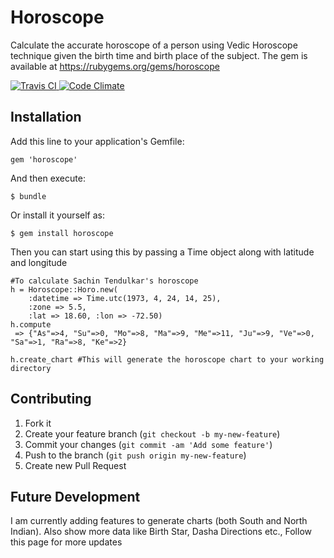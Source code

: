 # Horoscope

Calculate the accurate horoscope of a person using Vedic Horoscope technique given the birth time and birth place of the subject. The gem is available at https://rubygems.org/gems/horoscope

[![Travis CI   ](https://api.travis-ci.org/bragboy/horoscope.png)     ](https://travis-ci.org/bragboy/horoscope)
[![Code Climate](https://codeclimate.com/github/bragboy/horoscope.png)](https://codeclimate.com/github/bragboy/horoscope)

## Installation

Add this line to your application's Gemfile:

    gem 'horoscope'
    
And then execute:

    $ bundle

Or install it yourself as:

    $ gem install horoscope
    
Then you can start using this by passing a Time object along with latitude and longitude
    
    #To calculate Sachin Tendulkar's horoscope
    h = Horoscope::Horo.new(
        :datetime => Time.utc(1973, 4, 24, 14, 25), 
        :zone => 5.5,
        :lat => 18.60, :lon => -72.50)
  	h.compute
  	 => {"As"=>4, "Su"=>0, "Mo"=>8, "Ma"=>9, "Me"=>11, "Ju"=>9, "Ve"=>0, "Sa"=>1, "Ra"=>8, "Ke"=>2}

  	h.create_chart #This will generate the horoscope chart to your working directory

## Contributing

1. Fork it
2. Create your feature branch (`git checkout -b my-new-feature`)
3. Commit your changes (`git commit -am 'Add some feature'`)
4. Push to the branch (`git push origin my-new-feature`)
5. Create new Pull Request


## Future Development

I am currently adding features to generate charts (both South and North Indian). Also show more data like Birth Star, Dasha Directions etc., Follow this page for more updates

